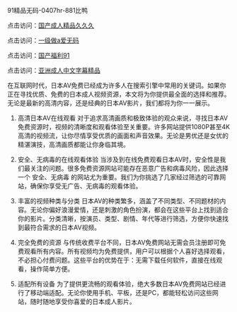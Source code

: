 
91精品无码-0407hr-881比鸭


点击访问：<a href="https://rtj-3zo.pages.dev/">国产成人精品久久久</a>

点击访问：<a href="https://gfd-5xg.pages.dev/">一级做a爱无码</a>

点击访问：<a href="https://bsdf-5f5.pages.dev/">国产福利91</a>

点击访问：<a href="https://fdhf-454.pages.dev/">亚洲成人中文字幕精品</a>


在互联网时代，日本AV免费已经成为许多人在搜索引擎中常用的关键词。如果你正在寻找优质、免费的日本成人视频资源，本文将为你提供最全面的选择和推荐。无论是最新的高清内容，还是经典的日本AV影片，我们都将为你一一展示。

1. 高清日本AV在线观看
对于追求高清画质和极致体验的观众来说，寻找日本AV免费资源时，视频的清晰度和观看体验至关重要。许多网站提供1080P甚至4K高清的视频流，让你尽情享受优质的画面和声音效果。无论是男优还是女优的精湛演技，高清画质都能让你身临其境。

2. 安全、无病毒的在线观看体验
当涉及到在线免费观看日本AV时，安全性是我们最关注的问题。很多免费资源网站可能存在恶意广告和病毒风险，因此选择一个 安全、无病毒 的网站尤为重要。我们为你挑选了几家经过筛选的可靠网站，确保你享受无广告、无病毒的观看体验。

3. 丰富的视频种类与分类
日本AV的种类繁多，涵盖了不同类型、不同题材的内容。无论你偏好浪漫爱情，还是刺激的角色扮演，都会在这些平台上找到适合你的影片。分类清晰，按演员、类型、剧情、年代等进行筛选，方便你快速找到最符合需求的日本AV视频。

4. 完全免费的资源
与传统收费平台不同，日本AV免费网站无需会员注册即可免费观看所有内容。所有视频均为免费提供，用户可以根据个人喜好选择观看，不必担心付费问题。这些平台的优势在于：无需下载任何软件，直接在线观看，操作简单方便。

5. 适配所有设备
为了提供更流畅的观看体验，绝大多数日本AV免费网站已经进行了移动端适配。无论你使用手机、平板，还是PC，都能轻松访问这些网站，随时随地享受你喜爱的日本成人影片。



<span style="display:none;">[Canonical link]( https://github.com/th20250704/5646553 ）</span>
